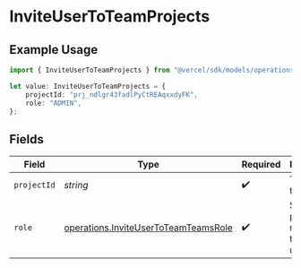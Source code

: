 # InviteUserToTeamProjects

## Example Usage

```typescript
import { InviteUserToTeamProjects } from "@vercel/sdk/models/operations";

let value: InviteUserToTeamProjects = {
    projectId: "prj_ndlgr43fadlPyCtREAqxxdyFK",
    role: "ADMIN",
};
```

## Fields

| Field                                                                                        | Type                                                                                         | Required                                                                                     | Description                                                                                  | Example                                                                                      |
| -------------------------------------------------------------------------------------------- | -------------------------------------------------------------------------------------------- | -------------------------------------------------------------------------------------------- | -------------------------------------------------------------------------------------------- | -------------------------------------------------------------------------------------------- |
| `projectId`                                                                                  | *string*                                                                                     | :heavy_check_mark:                                                                           | The ID of the project.                                                                       | prj_ndlgr43fadlPyCtREAqxxdyFK                                                                |
| `role`                                                                                       | [operations.InviteUserToTeamTeamsRole](../../models/operations/inviteusertoteamteamsrole.md) | :heavy_check_mark:                                                                           | Sets the project roles for the invited user                                                  | ADMIN                                                                                        |
